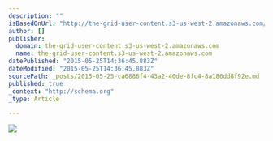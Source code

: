 ```yaml
---
description: ""
isBasedOnUrl: "http://the-grid-user-content.s3-us-west-2.amazonaws.com/c367c2b0-b138-4b61-abaa-330676d19aa0.png"
author: []
publisher:
  domain: the-grid-user-content.s3-us-west-2.amazonaws.com
  name: the-grid-user-content.s3-us-west-2.amazonaws.com
datePublished: "2015-05-25T14:36:45.883Z"
dateModified: "2015-05-25T14:36:45.883Z"
sourcePath: _posts/2015-05-25-ca6886f4-43a2-40de-8fc4-8a186dd8f92e.md
published: true
_context: "http://schema.org"
_type: Article

---
```

![](http://the-grid-user-content.s3-us-west-2.amazonaws.com/c367c2b0-b138-4b61-abaa-330676d19aa0.png)